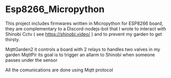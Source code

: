 # Esp8266_Micropython

This project includes firmwares written in Micropython for ESP8266 board, they are complementary to a Discord-nodejs-bot that I wrote to interact with
Shinobi Cctv ( see https://shinobi.video/ ) and to prevent my garden to get thirsty.


MqttGarden2 it controls a board with 2 relays to handles two valves in my garden
MqttPir     its goal is to trigger an allarm to Shinobi when someone passes under the sensor

All the comunications are done using Mqtt protocol  
